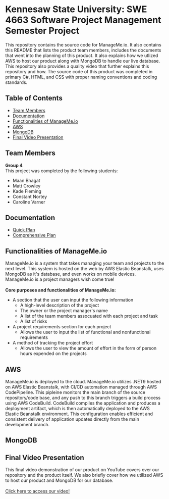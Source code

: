 # Kennesaw State University: SWE 4663 Software Project Management Semester Project

This repository contains the source code for ManageMe.io. It also contains this README that lists the product team members, includes the documents that went into the planning of this product. It also explains how we utlized AWS to host our product along with MongoDB to handle our live database. This repository also provides a quality video that further explains this repository and how. The source code of this product was completed in primary C#, HTML, and CSS with proper naming conventions and coding standards.

## Table of Contents

- [Team Members](#team-members)
- [Documentation](#documentation)
- [Functionalities of ManageMe.io](#functionalities-of-managemeio)
- [AWS](#aws)
- [MongoDB](#mongodb)
- [Final Video Presentation](#final-video-presentation)

## Team Members
**Group 4**<br>
This project was completed by the following students:
- Maan Bhagat
- Matt Crowley
- Kade Fleming
- Constant Nortey
- Caroline Varner

## Documentation
- [Quick Plan](./Artifacts/ProjectQuickPlan.pdf)
- [Comprehensive Plan](./Artifacts/ProjectComprehensivePlan.pdf)

## Functionalities of ManageMe.io
ManageMe.io is a system that takes managing your team and projects to the next level. This system is hosted on the web by AWS Elastic Beanstalk, uses MongoDB as it's database, and even works on mobile devices. ManageMe.io is a project managers wish come true!<br><br>
**Core purposes and functionalities of ManageMe.io:**<br>
- A section that the user can input the following information
	- A high-level description of the project
	- The owner or the project manager's name
	- A list of the team members assocuated with each project and task
	- A list of risks
- A project requirements section for each project
	- Allows the user to input the list of functional and nonfunctional requirements
- A method of tracking the project effort
	- Allows the user to view the amount of effort in the form of person hours expended on the projects

## AWS
ManageMe.io is deployed to the cloud. ManageMe.io utilizes .NET9 hosted on AWS Elastic Beanstalk, with CI/CD automation managed through AWS CodePipeline. This pipleine monitors the main branch of the source repository/code base, and any push to this branch triggers a build process using AWS CodeBuild. CodeBuild compiles the application and produces a deployment artifact, which is then automatically deployed to the AWS Elastic Beanstalk environment. This configuration enables efficient and consistent delivery of application updates directly from the main development branch.

## MongoDB


## Final Video Presentation
This final video demonstration of our product on YouTube covers over our repository and the product itself. We also briefly cover how we utilized AWS to host our product and MongoDB for our database.<br><br>
[Click here to access our video!]()
